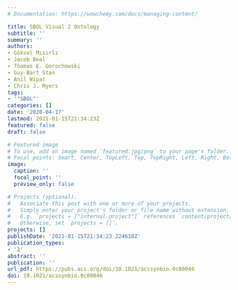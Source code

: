 ```yaml
---
# Documentation: https://wowchemy.com/docs/managing-content/

title: SBOL Visual 2 Ontology
subtitle: ''
summary: ''
authors:
- Göksel Mısırlı
- Jacob Beal
- Thomas E. Gorochowski
- Guy-Bart Stan
- Anil Wipat
- Chris J. Myers
tags:
- '"SBOL"'
categories: []
date: '2020-04-17'
lastmod: 2021-01-15T21:34:23Z
featured: false
draft: false

# Featured image
# To use, add an image named `featured.jpg/png` to your page's folder.
# Focal points: Smart, Center, TopLeft, Top, TopRight, Left, Right, BottomLeft, Bottom, BottomRight.
image:
  caption: ''
  focal_point: ''
  preview_only: false

# Projects (optional).
#   Associate this post with one or more of your projects.
#   Simply enter your project's folder or file name without extension.
#   E.g. `projects = ["internal-project"]` references `content/project/deep-learning/index.md`.
#   Otherwise, set `projects = []`.
projects: []
publishDate: '2021-01-15T21:34:23.224618Z'
publication_types:
- '2'
abstract: ''
publication: ''
url_pdf: https://pubs.acs.org/doi/10.1021/acssynbio.0c00046
doi: 10.1021/acssynbio.0c00046
---
```

